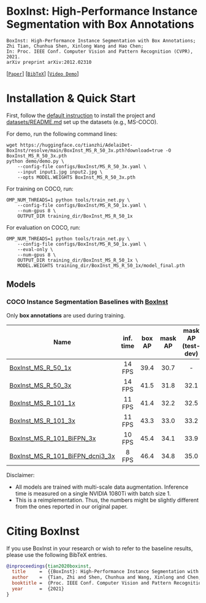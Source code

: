 # BoxInst: High-Performance Instance Segmentation with Box Annotations

    BoxInst: High-Performance Instance Segmentation with Box Annotations;
    Zhi Tian, Chunhua Shen, Xinlong Wang and Hao Chen;
    In: Proc. IEEE Conf. Computer Vision and Pattern Recognition (CVPR), 2021.
    arXiv preprint arXiv:2012.02310

[[`Paper`](https://arxiv.org/abs/2012.02310)] [[`BibTeX`](#citing-boxinst)] [[`Video Demo`](https://www.youtube.com/watch?v=NuF8NAYf5L8)]


# Installation & Quick Start
First, follow the [default instruction](../../README.md#Installation) to install the project and [datasets/README.md](https://github.com/facebookresearch/detectron2/blob/master/datasets/README.md) 
set up the datasets (e.g., MS-COCO).

For demo, run the following command lines:
```
wget https://huggingface.co/tianzhi/AdelaiDet-BoxInst/resolve/main/BoxInst_MS_R_50_3x.pth?download=true -O BoxInst_MS_R_50_3x.pth
python demo/demo.py \
    --config-file configs/BoxInst/MS_R_50_3x.yaml \
    --input input1.jpg input2.jpg \
    --opts MODEL.WEIGHTS BoxInst_MS_R_50_3x.pth
```

For training on COCO, run:
```
OMP_NUM_THREADS=1 python tools/train_net.py \
    --config-file configs/BoxInst/MS_R_50_1x.yaml \
    --num-gpus 8 \
    OUTPUT_DIR training_dir/BoxInst_MS_R_50_1x
```

For evaluation on COCO, run:
```
OMP_NUM_THREADS=1 python tools/train_net.py \
    --config-file configs/BoxInst/MS_R_50_1x.yaml \
    --eval-only \
    --num-gpus 8 \
    OUTPUT_DIR training_dir/BoxInst_MS_R_50_1x \
    MODEL.WEIGHTS training_dir/BoxInst_MS_R_50_1x/model_final.pth
```


## Models
### COCO Instance Segmentation Baselines with [BoxInst](https://arxiv.org/abs/2012.02310)

Only **box annotations** are used during training.

Name | inf. time | box AP | mask AP | mask AP (test-dev)| download
--- |:---:|:---:|:---:|:---:|:---:
[BoxInst_MS_R_50_1x](MS_R_50_1x.yaml) | 14 FPS | 39.4 | 30.7 | - | [model](https://huggingface.co/tianzhi/AdelaiDet-BoxInst/resolve/main/BoxInst_MS_R_50_1x.pth?download=true)
[BoxInst_MS_R_50_3x](MS_R_50_3x.yaml) | 14 FPS | 41.5 | 31.8 | 32.1 | [model](https://huggingface.co/tianzhi/AdelaiDet-BoxInst/resolve/main/BoxInst_MS_R_50_3x.pth?download=true)
[BoxInst_MS_R_101_1x](MS_R_101_1x.yaml) | 11 FPS | 41.4 | 32.2 | 32.5 | [model](https://huggingface.co/tianzhi/AdelaiDet-BoxInst/resolve/main/BoxInst_MS_R_101_1x.pth?download=true)
[BoxInst_MS_R_101_3x](MS_R_101_3x.yaml) | 11 FPS | 43.3 | 33.0 | 33.2 | [model](https://huggingface.co/tianzhi/AdelaiDet-BoxInst/resolve/main/BoxInst_MS_R_101_3x.pth?download=true)
[BoxInst_MS_R_101_BiFPN_3x](MS_R_101_BiFPN_3x.yaml) | 10 FPS | 45.4 | 34.1 | 33.9 | [model](https://huggingface.co/tianzhi/AdelaiDet-BoxInst/resolve/main/BoxInst_MS_R_101_BiFPN_3x.pth?download=true)
[BoxInst_MS_R_101_BiFPN_dcni3_3x](MS_R_101_BiFPN_dcni3_3x.yaml) | 8 FPS | 46.4 | 34.8 | 35.0 | [model](https://huggingface.co/tianzhi/AdelaiDet-BoxInst/resolve/main/BoxInst_MS_R_101_BiFPN_dcni3_3x.pth?download=true)

Disclaimer:
- All models are trained with multi-scale data augmentation. Inference time is measured on a single NVIDIA 1080Ti with batch size 1.
- This is a reimplementation. Thus, the numbers might be slightly different from the ones reported in our original paper.


# Citing BoxInst
If you use BoxInst in your research or wish to refer to the baseline results, please use the following BibTeX entries.
```BibTeX
@inproceedings{tian2020boxinst,
  title     =  {{BoxInst}: High-Performance Instance Segmentation with Box Annotations},
  author    =  {Tian, Zhi and Shen, Chunhua and Wang, Xinlong and Chen, Hao},
  booktitle =  {Proc. IEEE Conf. Computer Vision and Pattern Recognition (CVPR)},
  year      =  {2021}
}
```
